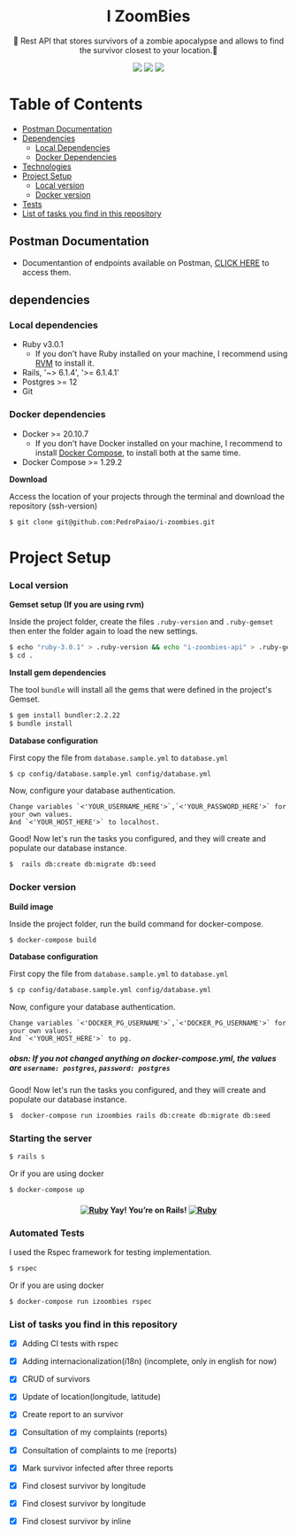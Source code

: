 <h1 align="center">I ZoomBies</h1>
<p align="center">🧟
Rest API that stores survivors of a zombie apocalypse and allows
to find the survivor closest to your location.🧟</p>

<div align='center' id="technologies">
  <img src="https://img.shields.io/static/v1?label=Framework&message=Ruby-on-rails&color=7159c1&style=for-the-badge&logo=Ruby"/>
  <img src="https://img.shields.io/static/v1?label=Database&message=Postgresql&color=7159c1&style=for-the-badge&logo=PostgreSQL"/>
  <img src="https://img.shields.io/static/v1?label=Development&message=Docker&color=7159c1&style=for-the-badge&logo=Docker"/>
</div>

Table of Contents
=================
<!--ts-->
   * [Postman Documentation](https://documenter.getpostman.com/view/17627865/UUxwCUMk)
   * [Dependencies](#dependencies)
      * [Local Dependencies](#local-dependencies)
      * [Docker Dependencies](#docker-dependencies)
   * [Technologies](#technologies)
   * [Project Setup](#como-usar)
      * [Local version](#project-setup)
      * [Docker version](#local-files)
   * [Tests](#run-tests)
   * [List of tasks you find in this repository](#features)
<!--te-->

<h2 align="left">Postman Documentation</h2>

 - Documentantion of endpoints available on Postman, <a href="https://documenter.getpostman.com/view/17627865/UUxwCUMk">CLICK HERE</a> to access them.


<h2 id="dependencies" align="left">dependencies</h2>

<h3 id="local-dependencies" align="left">Local dependencies</h3>

 - Ruby v3.0.1
     - If you don't have Ruby installed on your machine, I recommend using [RVM](https://rvm.io/) to install it.
 - Rails, '~> 6.1.4', '>= 6.1.4.1'
 - Postgres >= 12
 - Git

<h3 id="docker-dependencies" align="left">Docker dependencies</h3>

 - Docker >= 20.10.7
     - If you don't have Docker installed on your machine, I recommend to install [Docker Compose](https://phoenixnap.com/kb/install-docker-compose-on-ubuntu-20-04), to install both at the same time.
 - Docker Compose >= 1.29.2

**Download**

Access the location of your projects through the terminal and download the repository (ssh-version)
```bash
$ git clone git@github.com:PedroPaiao/i-zoombies.git
```

<h1 id="project-setup">Project Setup</h1>

<h3 id="local-version">Local version</h3>

**Gemset setup (If you are using rvm)**

Inside the project folder, create the files `.ruby-version` and `.ruby-gemset` then enter the folder again to load the new settings.
```bash
$ echo "ruby-3.0.1" > .ruby-version && echo "i-zoombies-api" > .ruby-gemset
$ cd .
```

**Install gem dependencies**

The tool `bundle` will install all the gems that were defined in the project's Gemset.
```bash
$ gem install bundler:2.2.22
$ bundle install
```

**Database configuration**

First copy the file from `database.sample.yml` to `database.yml`
```bash
$ cp config/database.sample.yml config/database.yml
```

Now, configure your database authentication.
```
Change variables `<'YOUR_USERNAME_HERE'>`,`<'YOUR_PASSWORD_HERE'>` for your own values.
And `<'YOUR_HOST_HERE'>` to localhost.
```


Good! Now let's run the tasks you configured, and they will create and populate our database instance.
```bash
$  rails db:create db:migrate db:seed
```

<h3 id="docker-version">Docker version</h3>

**Build image**

Inside the project folder, run the build command for docker-compose.
```bash
$ docker-compose build
```

**Database configuration**

First copy the file from `database.sample.yml` to `database.yml`
```bash
$ cp config/database.sample.yml config/database.yml
```

Now, configure your database authentication.
```
Change variables `<'DOCKER_PG_USERNAME'>`,`<'DOCKER_PG_USERNAME'>` for your own values.
And `<'YOUR_HOST_HERE'>` to pg.
```

##### obsn: If you not changed anything on docker-compose.yml, the values are `username: postgres`, `password: postgres`

Good! Now let's run the tasks you configured, and they will create and populate our database instance.
```bash
$  docker-compose run izoombies rails db:create db:migrate db:seed
```

<h3 id="run-server">Starting the server</h3>

```bash
$ rails s
```
Or if you are using docker
```bash
$ docker-compose up
```

<h4 align="center">
	<a href="https://www.ruby-lang.org" emoji-code="Ruby"><img class="emojidex-emoji" src="https://cdn.emojidex.com/emoji/px16/Ruby.png" emoji-code="Ruby" alt="Ruby" /></a> Yay! You’re on Rails!  <a href="https://www.ruby-lang.org" emoji-code="Ruby"><img class="emojidex-emoji" src="https://cdn.emojidex.com/emoji/px16/Ruby.png" emoji-code="Ruby" alt="Ruby" /></a>
</h4>

<h3 id="run-tests">Automated Tests</h3>

I used the Rspec framework for testing implementation.

```bash
$ rspec
```
Or if you are using docker
```bash
$ docker-compose run izoombies rspec
```

<h3 id="features">List of tasks you find in this repository</h3>

- [x] Adding CI tests with rspec
- [x] Adding internacionalization(i18n) (incomplete, only in english for now)
- [x] CRUD of survivors
- [x] Update of location(longitude, latitude) 
- [x] Create report to an survivor
- [x] Consultation of my complaints (reports)
- [x] Consultation of complaints to me (reports)
- [x] Mark survivor infected after three reports
- [x] Find closest survivor by longitude
- [x] Find closest survivor by longitude
- [x] Find closest survivor by inline

